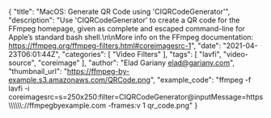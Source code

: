{
  "title": "MacOS: Generate QR Code using 'CIQRCodeGenerator'",
  "description": "Use 'CIQRCodeGenerator' to create a QR code for the FFmpeg homepage, given as complete and escaped command-line for Apple’s standard bash shell.\n\nMore info on the FFmpeg documentation: https://ffmpeg.org/ffmpeg-filters.html#coreimagesrc-1",
  "date": "2021-04-23T06:01:44Z",
  "categories": [
    "Video Filters"
  ],
  "tags": [
    "lavfi", 
    "video-source", 
    "coreimage"
  ],
  "author": "Elad Gariany <elad@gariany.com>",
  "thumbnail_url": "https://ffmpeg-by-example.s3.amazonaws.com/QRCode.png",
  "example_code": "ffmpeg -f lavfi -i coreimagesrc=s=250x250:filter=CIQRCodeGenerator@inputMessage=https\\\\\\\\\\\\://ffmpegbyexample.com -frames:v 1 qr_code.png"
}
